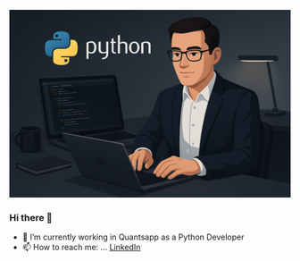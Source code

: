 ![](https://github.com/Haidram/Haidram/blob/main/gihub_dp.png)

### Hi there 👋

- 🔭 I’m currently working in Quantsapp as a Python Developer
- 📫 How to reach me: ...
    [LinkedIn](https://www.linkedin.com/in/md-rameez-41907a1a0/)
<!--
**Haidram/Haidram** is a ✨ _special_ ✨ repository because its `README.md` (this file) appears on your GitHub profile.

Here are some ideas to get you started:
- 🌱 I’m currently learning ...
- 👯 I’m looking to collaborate on ...
- 🤔 I’m looking for help with ...
- 💬 Ask me about ...
- 😄 Pronouns: ...
- ⚡ Fun fact: ...
-->
